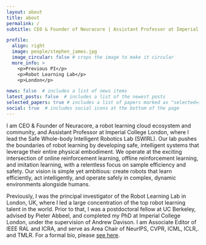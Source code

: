 ```yaml
---
layout: about
title: about
permalink: /
subtitle: CEO & Founder of Neuracore | Assistant Professor at Imperial College London

profile:
  align: right
  image: people/stephen_james.jpg
  image_circular: false # crops the image to make it circular
  more_info: >
    <p>Previous PI</p>
    <p>Robot Learning Lab</p>
    <p>London</p>

news: false  # includes a list of news items
latest_posts: false  # includes a list of the newest posts
selected_papers: true # includes a list of papers marked as "selected={true}"
social: true  # includes social icons at the bottom of the page
---
```


I am CEO & Founder of Neuracore, a robot learning cloud ecosystem and community, and Assistant Professor at Imperial College London, where I lead the Safe Whole-body Intelligent Robotics Lab (SWIRL). Our lab pushes the boundaries of robot learning by developing safe, intelligent systems that leverage their entire physical embodiment. We operate at the exciting intersection of online reinforcement learning, offline reinforcement learning, and imitation learning, with a relentless focus on sample efficiency and safety. Our vision is simple yet ambitious: create robots that learn efficiently, act intelligently, and operate safely in complex, dynamic environments alongside humans.

Previously, I was the principal investigator of the Robot Learning Lab in London, UK, where I led a large concentration of the top robot learning talent in the world. Prior to that, I was a postdoctoral fellow at UC Berkeley, advised by Pieter Abbeel, and completed my PhD at Imperial College London, under the supervision of Andrew Davison. I am Associate Editor of IEEE RAL and ICRA, and serve as Area Chair of NeurIPS, CVPR, ICML, ICLR,. and TMLR. For a formal bio, please <a href="/bio">see here</a>.